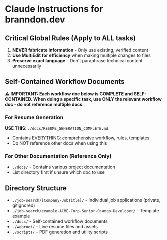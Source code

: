 # Claude Instructions for branndon.dev

## Critical Global Rules (Apply to ALL tasks)

1. **NEVER fabricate information** - Only use existing, verified content
2. **Use MultiEdit for efficiency** when making multiple changes to files
3. **Preserve exact language** - Don't paraphrase technical content unnecessarily

## Self-Contained Workflow Documents

**⚠️ IMPORTANT: Each workflow doc below is COMPLETE and SELF-CONTAINED. When doing a specific task, use ONLY the relevant workflow doc - do not reference multiple docs.**

### For Resume Generation
**USE THIS**: `./docs/RESUME_GENERATION_COMPLETE.md`
- Contains EVERYTHING: comprehensive workflow, rules, templates
- Do NOT reference other docs when using this

### For Other Documentation (Reference Only)
- `./docs/` - Contains various project documentation
- List directory first if unsure which doc to use

## Directory Structure

- `./job-search/[Company-JobTitle]/` - Individual job applications (private, gitignored)
- `./job-search/example-ACME-Corp-Senior-Django-Developer/` - Template example
- `./docs/` - Self-contained workflow documents
- `./webroot/` - Live resume files and assets
- `./scripts/` - PDF generation and utility scripts